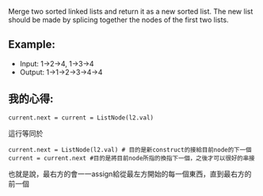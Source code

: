 Merge two sorted linked lists and return it as a new sorted list. The new list should be made by splicing together the nodes of the first two lists.

## Example:

* Input: 1->2->4, 1->3->4
* Output: 1->1->2->3->4->4

## 我的心得:

    current.next = current = ListNode(l2.val)
這行等同於

    current.next = ListNode(l2.val) # 目的是新construct的接給目前node的下一個 
    current = current.next #目的是將目前node所指的換指下一個，之後才可以很好的串接

也就是說，最右方的會一一assign給從最左方開始的每一個東西，直到最右方的前一個
